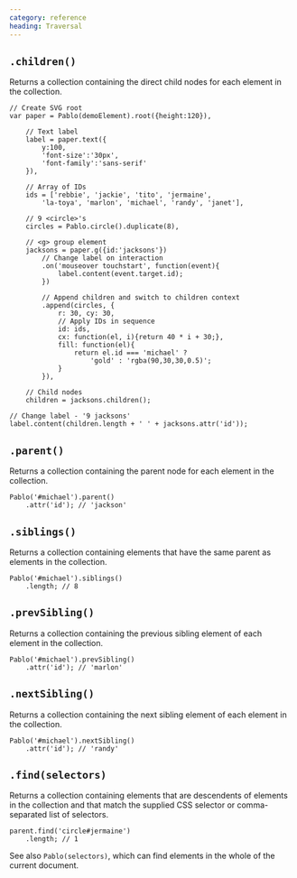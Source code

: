 ```yaml
--- 
category: reference
heading: Traversal
---
```



`.children()`
-------------

Returns a collection containing the direct child nodes for each element in the collection.

	// Create SVG root
	var paper = Pablo(demoElement).root({height:120}),

		// Text label
	    label = paper.text({
	    	y:100,
			'font-size':'30px',
			'font-family':'sans-serif'
		}),

		// Array of IDs
		ids = ['rebbie', 'jackie', 'tito', 'jermaine',
			'la-toya', 'marlon', 'michael', 'randy', 'janet'],

		// 9 <circle>'s
		circles = Pablo.circle().duplicate(8),

		// <g> group element
		jacksons = paper.g({id:'jacksons'})
			// Change label on interaction
			.on('mouseover touchstart', function(event){
				label.content(event.target.id);
			})

			// Append children and switch to children context
			.append(circles, {
		    	r: 30, cy: 30,
		    	// Apply IDs in sequence
		    	id: ids,
				cx: function(el, i){return 40 * i + 30;},
				fill: function(el){
					return el.id === 'michael' ?
						'gold' : 'rgba(90,30,30,0.5)';
				}
			}),

		// Child nodes
		children = jacksons.children();

	// Change label - '9 jacksons'
	label.content(children.length + ' ' + jacksons.attr('id'));

	
`.parent()`
-----------

Returns a collection containing the parent node for each element in the collection.

	Pablo('#michael').parent()
		.attr('id'); // 'jackson'

	
`.siblings()`
-------------

Returns a collection containing elements that have the same parent as elements in the collection.

	Pablo('#michael').siblings()
		.length; // 8

	
`.prevSibling()`
----------------

Returns a collection containing the previous sibling element of each element in the collection.

	Pablo('#michael').prevSibling()
		.attr('id'); // 'marlon'

	
`.nextSibling()`
----------------

Returns a collection containing the next sibling element of each element in the collection.

	Pablo('#michael').nextSibling()
		.attr('id'); // 'randy'

	
`.find(selectors)`
------------------

Returns a collection containing elements that are descendents of elements in the collection and that match the supplied CSS selector or comma-separated list of selectors.

	parent.find('circle#jermaine')
		.length; // 1

See also `Pablo(selectors)`, which can find elements in the whole of the current document.